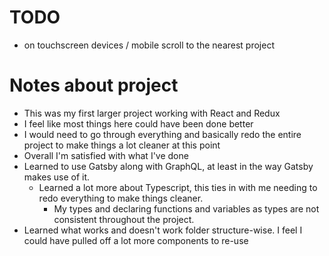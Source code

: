 # TODO

- on touchscreen devices / mobile scroll to the nearest project

# Notes about project

- This was my first larger project working with React and Redux
- I feel like most things here could have been done better
- I would need to go through everything and basically redo the entire project to make things a lot cleaner at this point
- Overall I'm satisfied with what I've done
- Learned to use Gatsby along with GraphQL, at least in the way Gatsby makes use of it.
  - Learned a lot more about Typescript, this ties in with me needing to redo everything to make things cleaner.
    - My types and declaring functions and variables as types are not consistent throughout the project.
- Learned what works and doesn't work folder structure-wise. I feel I could have pulled off a lot more components to re-use
